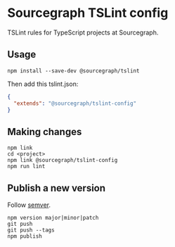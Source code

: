 
# Sourcegraph TSLint config

TSLint rules for TypeScript projects at Sourcegraph.

## Usage

```
npm install --save-dev @sourcegraph/tslint
```

Then add this tslint.json:

```json
{
  "extends": "@sourcegraph/tslint-config"
}
```

## Making changes

```
npm link
cd <project>
npm link @sourcegraph/tslint-config
npm run lint
```

## Publish a new version

Follow [semver](http://semver.org/).

```
npm version major|minor|patch
git push
git push --tags
npm publish
```

